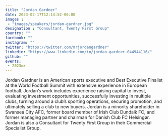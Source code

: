 ```yaml
---
title: "Jordan Gardner"
date: 2023-02-17T12:14:52-06:00
images : 
 - "images/speakers/jordan-gardner.jpg"
designation : "Consultant, Twenty First Group"
country: ""
facebook: ""
instagram: ""
twitter: "https://twitter.com/mrjordangardner"
linkedin: "https://www.linkedin.com/in/jordan-gardner-044944116/"
github: ""
events: 
 - 2023mx
---
```


Jordan Gardner is an American sports executive and Best Executive Finalist at the World Football Summit with extensive experience in European football. Jordan’s work includes experience raising capital to invest, evaluating investment opportunities, successfully investing in multiple clubs, turning around a club’s sporting operations, securing promotion, and ultimately selling a club to new buyers. Jordan is a minority shareholder in Swansea City AFC, former board member of Irish Club Dundalk FC, and former managing partner and chairman for Danish Club FC Helsingør. Jordan is also a Consultant for Twenty First Group in their Commercial Specialist Group.